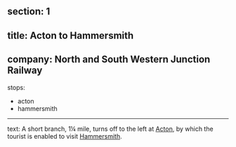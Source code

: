 ﻿section: 1
----
title: Acton to Hammersmith
----
company: North and South Western Junction Railway
----
stops:
- acton
- hammersmith
----
text: A short branch, 1¼ mile, turns off to the left at [Acton](/stations/acton), by which the tourist is enabled to visit [Hammersmith](/stations/hammersmith).
